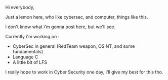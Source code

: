 Hi everybody,

Just a lemon here, who like cybersec, and computer, things like this.

I don't know what i'm gonna post here, but we'll see. 

Currently i'm working on :

  - CyberSec in general (RedTeam weapon, OSINT, and some fundamentals)
  - Language C
  - A little bit of LFS
  
I really hope to work in Cyber Security one day, i'll give my best for this tho.

<!---
lemon-42/lemon-42 is a ✨ special ✨ repository because its `README.md` (this file) appears on your GitHub profile.
You can click the Preview link to take a look at your changes.
--->
